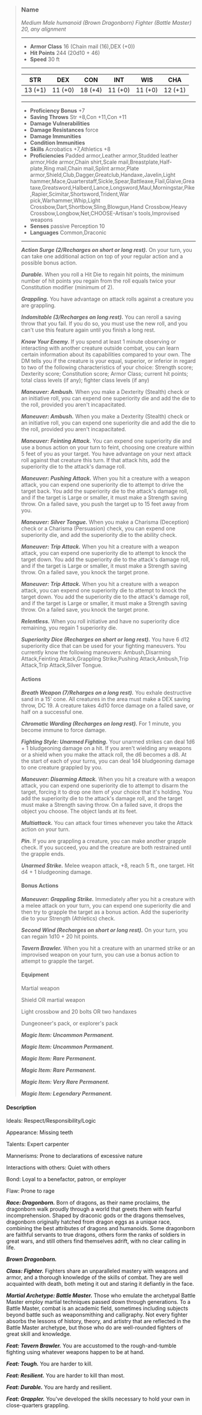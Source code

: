 >### Name
>*Medium Male humanoid (Brown Dragonborn) Fighter (Battle Master) 20, any alignment*
>___
>- **Armor Class** 16 (Chain mail (16),DEX (+0))
>- **Hit Points** 244 (20d10 + 46)
>- **Speed** 30 ft
>___
>|**STR**|**DEX**|**CON**|**INT**|**WIS**|**CHA**|
>|:-:|:-:|:-:|:-:|:-:|:-:|
>|13 (+1)|11 (+0)|18 (+4)|11 (+0)|11 (+0)|12 (+1)|
>___
>- **Proficiency Bonus** +7
>- **Saving Throws** Str +8,Con +11,Con +11
>- **Damage Vulnerabilities** 
>- **Damage Resistances** force
>- **Damage Immunities** 
>- **Condition Immunities** 
>- **Skills** Acrobatics +7,Athletics +8
>- **Proficiencies** Padded armor,Leather armor,Studded leather armor,Hide armor,Chain shirt,Scale mail,Breastplate,Half-plate,Ring mail,Chain mail,Splint armor,Plate armor,Shield,Club,Dagger,Greatclub,Handaxe,Javelin,Light hammer,Mace,Quarterstaff,Sickle,Spear,Battleaxe,Flail,Glaive,Greataxe,Greatsword,Halberd,Lance,Longsword,Maul,Morningstar,Pike,Rapier,Scimitar,Shortsword,Trident,War pick,Warhammer,Whip,Light Crossbow,Dart,Shortbow,Sling,Blowgun,Hand Crossbow,Heavy Crossbow,Longbow,Net,CHOOSE-Artisan's tools,Improvised weapons
>- **Senses** passive Perception 10
>- **Languages** Common,Draconic
>___
>***Action Surge (2/Recharges on short or long rest).*** On your turn, you can take one additional action on top of your regular action and a possible bonus action.
>
>***Durable.*** When you roll a Hit Die to regain hit points, the minimum number of hit points you regain from the roll equals twice your Constitution modifier (minimum of 2).
>
>***Grappling.*** You have advantage on attack rolls against a creature you are grappling.
>
>***Indomitable (3/Recharges on long rest).*** You can reroll a saving throw that you fail. If you do so, you must use the new roll, and you can't use this feature again until you finish a long rest.
>
>***Know Your Enemy.*** If you spend at least 1 minute observing or interacting with another creature outside combat, you can learn certain information about its capabilities compared to your own. The DM tells you if the creature is your equal, superior, or inferior in regard to two of the following characteristics of your choice: Strength score; Dexterity score; Constitution score; Armor Class; current hit points; total class levels (if any); fighter class levels (if any)
>
>***Maneuver: Ambush.*** When you make a Dexterity (Stealth) check or an initiative roll, you can expend one superiority die and add the die to the roll, provided you aren't incapacitated.
>
>***Maneuver: Ambush.*** When you make a Dexterity (Stealth) check or an initiative roll, you can expend one superiority die and add the die to the roll, provided you aren't incapacitated.
>
>***Maneuver: Feinting Attack.*** You can expend one superiority die and use a bonus action on your turn to feint, choosing one creature within 5 feet of you as your target. You have advantage on your next attack roll against that creature this turn. If that attack hits, add the superiority die to the attack's damage roll.
>
>***Maneuver: Pushing Attack.*** When you hit a creature with a weapon attack, you can expend one superiority die to attempt to drive the target back. You add the superiority die to the attack's damage roll, and if the target is Large or smaller, it must make a Strength saving throw. On a failed save, you push the target up to 15 feet away from you.
>
>***Maneuver: Silver Tongue.*** When you make a Charisma (Deception) check or a Charisma (Persuasion) check, you can expend one superiority die, and add the superiority die to the ability check.
>
>***Maneuver: Trip Attack.*** When you hit a creature with a weapon attack, you can expend one superiority die to attempt to knock the target down. You add the superiority die to the attack's damage roll, and if the target is Large or smaller, it must make a Strength saving throw. On a failed save, you knock the target prone.
>
>***Maneuver: Trip Attack.*** When you hit a creature with a weapon attack, you can expend one superiority die to attempt to knock the target down. You add the superiority die to the attack's damage roll, and if the target is Large or smaller, it must make a Strength saving throw. On a failed save, you knock the target prone.
>
>***Relentless.*** When you roll initiative and have no superiority dice remaining, you regain 1 superiority die.
>
>***Superiority Dice (Recharges on short or long rest).*** You have 6 d12 superiority dice that can be used for your fighting maneuvers. You currently know the following maneuvers: Ambush,Disarming Attack,Feinting Attack,Grappling Strike,Pushing Attack,Ambush,Trip Attack,Trip Attack,Silver Tongue.
>
>#### Actions
>***Breath Weapon (7/Reharges on a long rest).*** You exhale destructive sand in a 15' cone. All creatures in the area must make a DEX saving throw, DC 19. A creature takes 4d10 force damage on a failed save, or half on a successful one.
>
>***Chromatic Warding (Recharges on long rest).*** For 1 minute, you become immune to force damage.
>
>***Fighting Style: Unarmed Fighting.*** Your unarmed strikes can deal 1d6 + 1 bludgeoning damage on a hit. If you aren't wielding any weapons or a shield when you make the attack roll, the d6 becomes a d8. At the start of each of your turns, you can deal 1d4 bludgeoning damage to one creature grappled by you.
>
>***Maneuver: Disarming Attack.*** When you hit a creature with a weapon attack, you can expend one superiority die to attempt to disarm the target, forcing it to drop one item of your choice that it's holding. You add the superiority die to the attack's damage roll, and the target must make a Strength saving throw. On a failed save, it drops the object you choose. The object lands at its feet.
>
>***Multiattack.*** You can attack four times whenever you take the Attack action on your turn.
>
>***Pin.*** If you are grappling a creature, you can make another grapple check. If you succeed, you and the creature are both restrained until the grapple ends.
>
>***Unarmed Strike.*** Melee weapon attack, +8, reach 5 ft., one target. Hit d4 + 1 bludgeoning damage.
>
>
>#### Bonus Actions
>***Maneuver: Grappling Strike.*** Immediately after you hit a creature with a melee attack on your turn, you can expend one superiority die and then try to grapple the target as a bonus action. Add the superiority die to your Strength (Athletics) check.
>
>***Second Wind (Recharges on short or long rest).*** On your turn, you can regain 1d10 + 20 hit points.
>
>***Tavern Brawler.*** When you hit a creature with an unarmed strike or an improvised weapon on your turn, you can use a bonus action to attempt to grapple the target.
>
>
>#### Equipment
>Martial weapon
>
>Shield OR martial weapon
>
>Light crossbow and 20 bolts OR two handaxes
>
>Dungeoneer's pack, or explorer's pack
>
>***Magic Item: Uncommon Permanent.***
>
>***Magic Item: Uncommon Permanent.***
>
>***Magic Item: Rare Permanent.***
>
>***Magic Item: Rare Permanent.***
>
>***Magic Item: Very Rare Permanent.***
>
>***Magic Item: Legendary Permanent.***
>

#### Description
Ideals: Respect/Responsibility/Logic

Appearance: Missing teeth

Talents: Expert carpenter

Mannerisms: Prone to declarations of excessive nature

Interactions with others: Quiet with others

Bond: Loyal to a benefactor, patron, or employer

Flaw: Prone to rage

***Race: Dragonborn.*** Born of dragons, as their name proclaims, the dragonborn walk proudly through a world that greets them with fearful incomprehension. Shaped by draconic gods or the dragons themselves, dragonborn originally hatched from dragon eggs as a unique race, combining the best attributes of dragons and humanoids. Some dragonborn are faithful servants to true dragons, others form the ranks of soldiers in great wars, and still others find themselves adrift, with no clear calling in life.

***Brown Dragonborn.***

***Class: Fighter.*** Fighters share an unparalleled mastery with weapons and armor, and a thorough knowledge of the skills of combat. They are well acquainted with death, both meting it out and staring it defiantly in the face.

***Martial Archetype: Battle Master.*** Those who emulate the archetypal Battle Master employ martial techniques passed down through generations. To a Battle Master, combat is an academic field, sometimes including subjects beyond battle such as weaponsmithing and calligraphy. Not every fighter absorbs the lessons of history, theory, and artistry that are reflected in the Battle Master archetype, but those who do are well-rounded fighters of great skill and knowledge.

***Feat: Tavern Brawler.*** You are accustomed to the rough-and-tumble fighting using whatever weapons happen to be at hand.

***Feat: Tough.*** You are harder to kill.

***Feat: Resilient.*** You are harder to kill than most.

***Feat: Durable.*** You are hardy and resilient.

***Feat: Grappler.*** You've developed the skills necessary to hold your own in close-quarters grappling.



